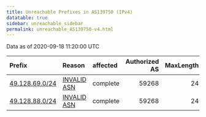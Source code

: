 ```yaml
---
title: Unreachable Prefixes in AS139750 (IPv4)
datatable: true
sidebar: unreachable_sidebar
permalink: unreachable_AS139750-v4.html
---
```


Data as of 2020-09-18 11:20:00 UTC


<div class="datatable-begin"></div>

| Prefix                                                 | Reason                                                                                                 | affected   |   Authorized AS |   MaxLength | Anchor                                       |   unreachable /24s |
|:-------------------------------------------------------|:-------------------------------------------------------------------------------------------------------|:-----------|----------------:|------------:|:---------------------------------------------|-------------------:|
| [49.128.69.0/24](https://stat.ripe.net/49.128.69.0/24) | [INVALID ASN](https://rpki-validator.ripe.net/announcement-preview?asn=AS139750&prefix=49.128.69.0/24) | complete   |           59268 |          24 | [APNIC](unreachable_APNIC_RPKI_Root-v4.html) |                  1 |
| [49.128.88.0/24](https://stat.ripe.net/49.128.88.0/24) | [INVALID ASN](https://rpki-validator.ripe.net/announcement-preview?asn=AS139750&prefix=49.128.88.0/24) | complete   |           59268 |          24 | [APNIC](unreachable_APNIC_RPKI_Root-v4.html) |                  1 |

<div class="datatable-end"></div>